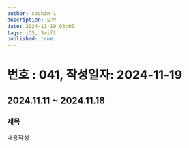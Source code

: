 ```yaml
---
author: sookim-1
description: 요약
date: 2024-11-19 03:00
tags: iOS, Swift
published: true
---
```

# 번호 : 041, 작성일자: 2024-11-19
## 2024.11.11 ~ 2024.11.18
### 제목
내용작성
